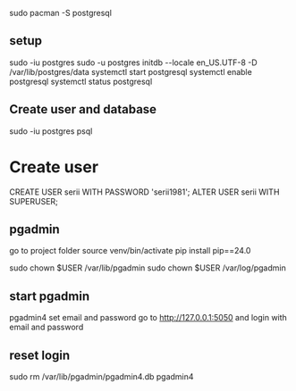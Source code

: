 sudo pacman -S postgresql

## setup
sudo -iu postgres
sudo -u postgres initdb --locale en_US.UTF-8 -D /var/lib/postgres/data
systemctl start postgresql
systemctl enable postgresql
systemctl status postgresql

## Create user and database
sudo -iu postgres
psql

# Create user
CREATE USER serii WITH PASSWORD 'serii1981';
ALTER USER serii WITH SUPERUSER;

## pgadmin
go to project folder
source venv/bin/activate
pip install pip==24.0


sudo chown $USER /var/lib/pgadmin
sudo chown $USER /var/log/pgadmin

## start pgadmin
pgadmin4
set email and password
go to
http://127.0.0.1:5050
and login with email and password

## reset login
sudo rm /var/lib/pgadmin/pgadmin4.db
pgadmin4
